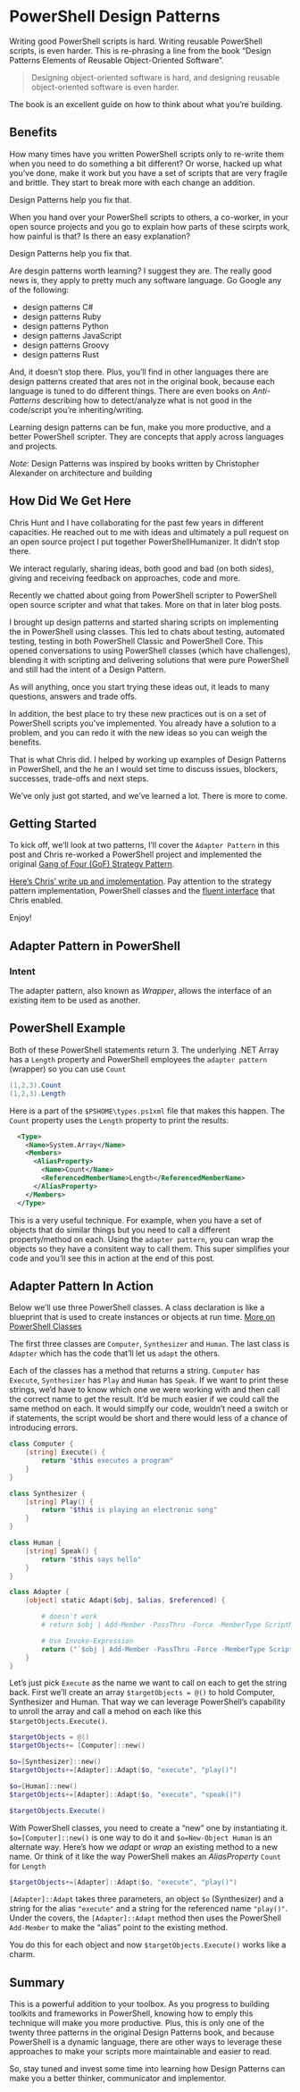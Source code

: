 # PowerShell Design Patterns

Writing good PowerShell scripts is hard. Writing reusable PowerShell scripts, is even harder. This is re-phrasing a line from the book “Design Patterns Elements of Reusable Object-Oriented Software”.

> Designing object-oriented software is hard, and designing reusable object-oriented software is even harder.

The book is an excellent guide on how to think about what you’re building.

## Benefits

How many times have you written PowerShell scripts only to re-write them when you need to do something a bit different? Or worse, hacked up what you’ve done, make it work but you have a set of scripts that are very fragile and brittle. They start to break more with each change an addition.

Design Patterns help you fix that.

When you hand over your PowerShell scripts to others, a co-worker, in your open source projects and you go to explain how parts of these scirpts work, how painful is that? Is there an easy explanation?

Design Patterns help you fix that.

Are desgin patterns worth learning? I suggest they are. The really good news is, they apply to pretty much any software language. Go Google any of the following:

*   design patterns C#
*   design patterns Ruby
*   design patterns Python
*   design patterns JavaScript
*   design patterns Groovy
*   design patterns Rust

And, it doesn’t stop there. Plus, you’ll find in other languages there are design patterns created that ares not in the original book, because each language is tuned to do different things. There are even books on _Anti-Patterns_ describing how to detect/analyze what is not good in the code/script you’re inheriting/writing.

Learning design patterns can be fun, make you more productive, and a better PowerShell scripter. They are concepts that apply across languages and projects.

_Note_: Design Patterns was inspired by books written by Christopher Alexander on architecture and building

## How Did We Get Here

Chris Hunt and I have collaborating for the past few years in different capacities. He reached out to me with ideas and ultimately a pull request on an open source project I put together PowerShellHumanizer. It didn’t stop there.

We interact regularly, sharing ideas, both good and bad (on both sides), giving and receiving feedback on approaches, code and more.

Recently we chatted about going from PowerShell scripter to PowerShell open source scripter and what that takes. More on that in later blog posts.

I brought up design patterns and started sharing scripts on implementing the in PowerShell using classes. This led to chats about testing, automated testing, testing in both PowerShell Classic and PowerShell Core. This opened conversations to using PowerShell classes (which have challenges), blending it with scripting and delivering solutions that were pure PowerShell and still had the intent of a Design Pattern.

As will anything, once you start trying these ideas out, it leads to many questions, answers and trade offs.

In addition, the best place to try these new practices out is on a set of PowerShell scripts you’ve implemented. You already have a solution to a problem, and you can redo it with the new ideas so you can weigh the benefits.

That is what Chris did. I helped by working up examples of Design Patterns in PowerShell, and the he an I would set time to discuss issues, blockers, successes, trade-offs and next steps.

We’ve only just got started, and we’ve learned a lot. There is more to come.

## Getting Started

To kick off, we’ll look at two patterns, I’ll cover the `Adapter Pattern` in this post and Chris re-worked a PowerShell project and implemented the original [Gang of Four (GoF) Strategy Pattern](https://en.wikipedia.org/wiki/Strategy_pattern).

[Here’s Chris’ write up and implementation](https://www.automatedops.com/blog/2018/04/11/software-design-patterns-in-powershell-strategy-pattern/). Pay attention to the strategy pattern implementation, PowerShell classes and the [fluent interface](https://en.wikipedia.org/wiki/Fluent_interface) that Chris enabled.

Enjoy!

## Adapter Pattern in PowerShell

### Intent

The adapter pattern, also known as _Wrapper_, allows the interface of an existing item to be used as another.

## PowerShell Example

Both of these PowerShell statements return 3. The underlying .NET Array has a `Length` property and PowerShell employees the `adapter pattern` (wrapper) so you can use `Count`

```powershell
(1,2,3).Count
(1,2,3).Length
```

Here is a part of the `$PSHOME\types.ps1xml` file that makes this happen. The `Count` property uses the `Length` property to print the results.

```xml
  <Type>
    <Name>System.Array</Name>
    <Members>
      <AliasProperty>
        <Name>Count</Name>
        <ReferencedMemberName>Length</ReferencedMemberName>
      </AliasProperty>
    </Members>
  </Type>
```

This is a very useful technique. For example, when you have a set of objects that do similar things but you need to call a different property/method on each. Using the `adapter pattern`, you can wrap the objects so they have a consitent way to call them. This super simplifies your code and you’ll see this in action at the end of this post.

## Adapter Pattern In Action

Below we’ll use three PowerShell classes. A class declaration is like a blueprint that is used to create instances or objects at run time. [More on PowerShell Classes](https://docs.microsoft.com/en-us/powershell/module/microsoft.powershell.core/about/about_classes?view=powershell-6)

The first three classes are `Computer`, `Synthesizer` and `Human`. The last class is `Adapter` which has the code that’ll let us `adapt` the others.

Each of the classes has a method that returns a string. `Computer` has `Execute`, `Synthesizer` has `Play` and `Human` has `Speak`. If we want to print these strings, we’d have to know which one we were working with and then call the correct name to get the result. It’d be much easier if we could call the same method on each. It would simplfy our code, wouldn’t need a switch or if statements, the script would be short and there would less of a chance of introducing errors.

```powershell
class Computer {
    [string] Execute() {
        return "$this executes a program"
    }
}

class Synthesizer {
    [string] Play() {
        return "$this is playing an electronic song"
    }
}

class Human {
    [string] Speak() {
        return "$this says hello"
    }
}

class Adapter {
    [object] static Adapt($obj, $alias, $referenced) {

        # doesn't work
        # return $obj | Add-Member -PassThru -Force -MemberType ScriptMethod -Name $alias -Value {$this.$referenced}

        # Use Invoke-Expression
        return ("`$obj | Add-Member -PassThru -Force -MemberType ScriptMethod -Name $alias -Value {`$this.$referenced}") | Invoke-Expression
    }
}
```

Let’s just pick `Execute` as the name we want to call on each to get the string back. First we’ll create an array `$targetObjects = @()` to hold Computer, Synthesizer and Human. That way we can leverage PowerShell’s capability to unroll the array and call a mehod on each like this `$targetObjects.Execute()`.

```powershell
$targetObjects = @()
$targetObjects+= [Computer]::new()

$o=[Synthesizer]::new()
$targetObjects+=[Adapter]::Adapt($o, "execute", "play()")

$o=[Human]::new()
$targetObjects+=[Adapter]::Adapt($o, "execute", "speak()")

$targetObjects.Execute()
```

With PowerShell classes, you need to create a “new” one by instantiating it. `$o=[Computer]::new()` is one way to do it and `$o=New-Object Human` is an alternate way. Here’s how we _adapt_ or _wrap_ an existing method to a new name. Or think of it like the way PowerShell makes an _AliasProperty_ `Count` for `Length`

```powershell
$targetObjects+=[Adapter]::Adapt($o, "execute", "play()")
```

`[Adapter]::Adapt` takes three parameters, an object `$o` (Synthesizer) and a string for the alias `"execute"` and a string for the referenced name `"play()"`. Under the covers, the `[Adapter]::Adapt` method then uses the PowerShell `Add-Member` to make the “alias” point to the existing method.

You do this for each object and now `$targetObjects.Execute()` works like a charm.

## Summary

This is a powerful addition to your toolbox. As you progress to building toolkits and frameworks in PowerShell, knowing how to emply this technique will make you more productive. Plus, this is only one of the twenty three patterns in the original Design Patterns book, and because PowerShell is a dynamic language, there are other ways to leverage these approaches to make your scripts more maintainable and easier to read.

So, stay tuned and invest some time into learning how Design Patterns can make you a better thinker, communicator and implementor.